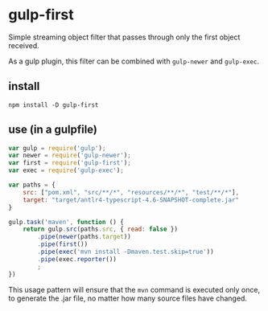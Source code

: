 # gulp-first
Simple streaming object filter that passes through only the first object received.

As a gulp plugin, this filter can be combined with `gulp-newer` and `gulp-exec`.

## install

    npm install -D gulp-first

## use (in a gulpfile)

```javascript
var gulp = require('gulp');
var newer = require('gulp-newer');
var first = require('gulp-first');
var exec = require('gulp-exec');

var paths = {
    src: ["pom.xml", "src/**/*", "resources/**/*", "test/**/*"],
    target: "target/antlr4-typescript-4.6-SNAPSHOT-complete.jar"
}

gulp.task('maven', function () {
    return gulp.src(paths.src, { read: false })
        .pipe(newer(paths.target))
        .pipe(first())
        .pipe(exec('mvn install -Dmaven.test.skip=true'))
        .pipe(exec.reporter())
        ;
})
```

This usage pattern will ensure that the `mvn` command is executed only once, to generate the .jar file, no matter how many source files have changed. 